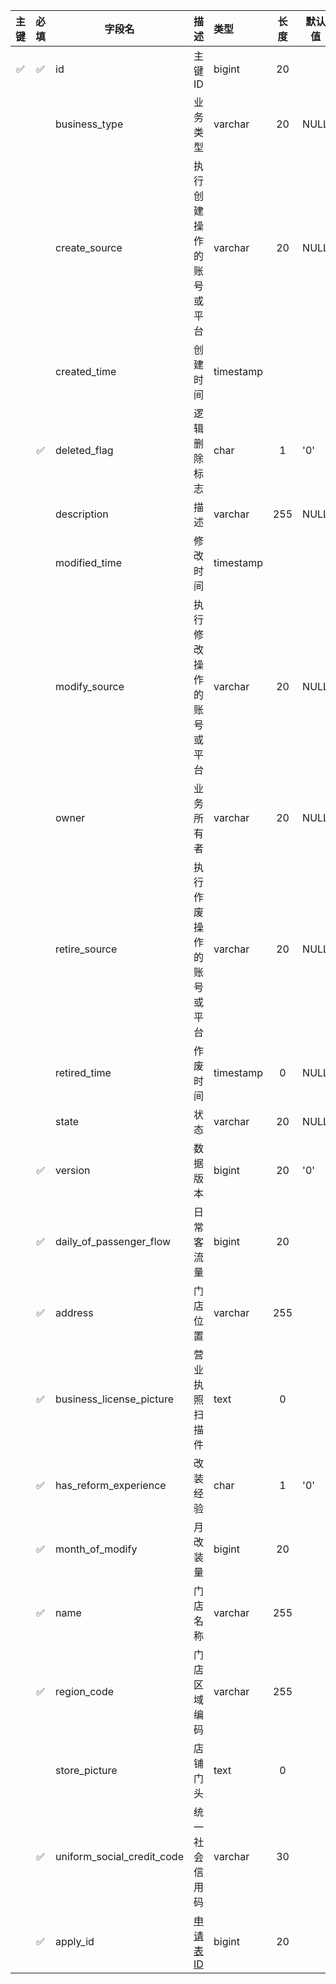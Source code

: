 <div class="database-data">

| 主键 | 必填 | 字段名 | 描述 | 类型 | 长度 | 默认值 |
| :------: | :------: | ------ | ------ | :------ | :------: | ------ |
| ✅ | ✅ | id | 主键ID | bigint | 20 |
| | | business_type | 业务类型 | varchar | 20 | NULL |
| | | create_source | 执行创建操作的账号或平台 | varchar | 20 | NULL |
| | | created_time | 创建时间 | timestamp |
| | ✅ | deleted_flag | 逻辑删除标志 | char | 1 | '0' |
| | | description | 描述 | varchar | 255 | NULL |
| | | modified_time | 修改时间 | timestamp |
| | | modify_source | 执行修改操作的账号或平台 | varchar | 20 | NULL |
| | | owner | 业务所有者 | varchar | 20 | NULL |
| | | retire_source | 执行作废操作的账号或平台 | varchar | 20 | NULL |
| | | retired_time | 作废时间 | timestamp | 0 | NULL |
| | | state | 状态 | varchar | 20 | NULL |
| | ✅ | version | 数据版本 | bigint | 20 | '0' |
| | ✅ | daily_of_passenger_flow | 日常客流量 | bigint | 20 |  |
| | ✅ | address | 门店位置 | varchar | 255 |  |
| | ✅ | business_license_picture | 营业执照扫描件 | text | 0 |  |
| | ✅ | has_reform_experience | 改装经验 | char | 1 | '0' |
| | ✅ | month_of_modify | 月改装量 | bigint | 20 |  |
| | ✅ | name | 门店名称 | varchar | 255 |  |
| | ✅ | region_code | 门店区域编码 | varchar | 255 |  |
| | | store_picture | 店铺门头 | text | 0 |  |
| | ✅ | uniform_social_credit_code | 统一社会信用码 | varchar | 30 |  |
| | ✅ | apply_id | [申请表ID](/database/agc_developer_apply) | bigint | 20 | 

</div>